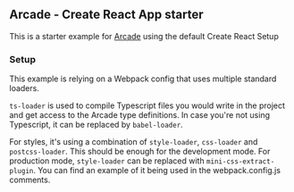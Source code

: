 ## Arcade - Create React App starter

This is a starter example for [Arcade](https://arcade.design) using the default Create React Setup

### Setup

This example is relying on a Webpack config that uses multiple standard loaders.

`ts-loader` is used to compile Typescript files you would write in the project and get access to the Arcade type definitions.
In case you're not using Typescript, it can be replaced by `babel-loader`.

For styles, it's using a combination of `style-loader`, `css-loader` and `postcss-loader`.
This should be enough for the development mode.
For production mode, `style-loader` can be replaced with `mini-css-extract-plugin`.
You can find an example of it being used in the webpack.config.js comments.
